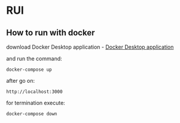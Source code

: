 # RUI

## How to run with docker

download Docker Desktop application - [Docker Desktop application](https://docs.docker.com/get-docker/) 

and run the command:
```
docker-compose up
```

after go on:

```
http://localhost:3000
```

for termination execute:

```
docker-compose down
```
